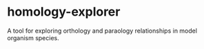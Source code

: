 # homology-explorer
A tool for exploring orthology and paraology relationships in model organism species.
